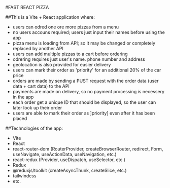 #FAST REACT PIZZA

##This is a Vite + React application where:

- users can odred one ore more pizzas from a menu
- no users accouns required; users just input their names before using the app
- pizza menu is loading from API; so it may be changed or completely replaced by another API
- users can add multiple pizzas to a cart before ordering
- odrering requires just user's name. phone number and address
- geolocation is also provided for easier delivery
- users can mark their order as 'priority' for an additional 20% of the car price
- orders are made by sending a PUST request with the order data (user data + cart data) to the API
- payments are made on delivery, so no payment processing is necessery in the app
- each order get a unique ID that should be displayed, so the user can later look up their order
- users are able to mark their order as ]priority] even after it has been placed

##Technologies of the app:

- Vite
- React
- react-router-dom (RouterProvider, createBrowserRouter, redirect, Form, useNavigate, useActionData, useNavigation, etc.)
- react-redux (Provider, useDispatch, useSelector, etc.)
- Redux
- @reduxjs/toolkit (createAsyncThunk, createSlice, etc.)
- tailwindcss
- etc.

